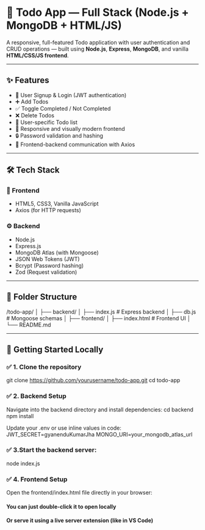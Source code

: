 # 📝 Todo App — Full Stack (Node.js + MongoDB + HTML/JS)

A responsive, full-featured Todo application with user authentication and CRUD operations — built using **Node.js**, **Express**, **MongoDB**, and vanilla **HTML/CSS/JS frontend**.

---

## ✨ Features

- 🔐 User Signup & Login (JWT authentication)
- ➕ Add Todos
- ✅ Toggle Completed / Not Completed
- ❌ Delete Todos
- 💾 User-specific Todo list
- 🎨 Responsive and visually modern frontend
- 🔒 Password validation and hashing
- 📡 Frontend-backend communication with Axios

---

## 🛠 Tech Stack

### 🧠 Frontend
- HTML5, CSS3, Vanilla JavaScript
- Axios (for HTTP requests)

### ⚙️ Backend
- Node.js
- Express.js
- MongoDB Atlas (with Mongoose)
- JSON Web Tokens (JWT)
- Bcrypt (Password hashing)
- Zod (Request validation)

---

## 📁 Folder Structure

/todo-app/
│
├── backend/
│ ├── index.js # Express backend
│ ├── db.js # Mongoose schemas
│
├── frontend/
│ ├── index.html # Frontend UI
│
└── README.md


---

## 🚀 Getting Started Locally

### ✅ 1. Clone the repository

git clone https://github.com/yourusername/todo-app.git
cd todo-app


### ✅ 2. Backend Setup
Navigate into the backend directory and install dependencies:
cd backend
npm install

Update your .env or use inline values in code:
JWT_SECRET=gyanenduKumarJha
MONGO_URI=your_mongodb_atlas_url

### ✅ 3.Start the backend server:
node index.js

### ✅ 4. Frontend Setup
Open the frontend/index.html file directly in your browser:

#### You can just double-click it to open locally

#### Or serve it using a live server extension (like in VS Code)
